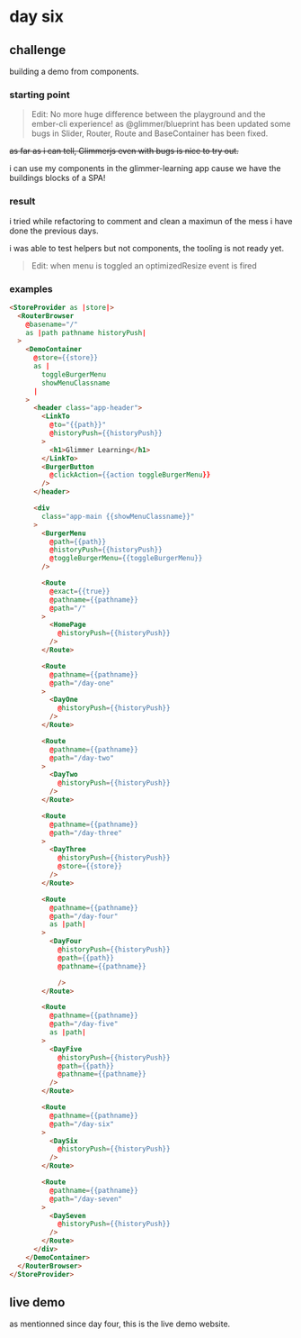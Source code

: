 # day six


## challenge

building a demo from components.


### starting point


> Edit: No more huge difference between the playground and the ember-cli experience! as @glimmer/blueprint has been updated some bugs in Slider, Router, Route and BaseContainer has been fixed.


~~as far as i can tell, Glimmerjs even with bugs is nice to try out.~~

i can use my components in the glimmer-learning app cause we have the buildings blocks of a SPA!


### result

i tried while refactoring to comment and clean a maximun of the mess i have done the previous days.

i was able to test helpers but not components, the tooling is not ready yet.


> Edit: when menu is toggled an optimizedResize event is fired


### examples

```html
<StoreProvider as |store|>
  <RouterBrowser
    @basename="/"
    as |path pathname historyPush|
  >
    <DemoContainer
      @store={{store}}
      as |
        toggleBurgerMenu
        showMenuClassname
      |
    >
      <header class="app-header">
        <LinkTo
          @to="{{path}}"
          @historyPush={{historyPush}}
        >
          <h1>Glimmer Learning</h1>
        </LinkTo>
        <BurgerButton
          @clickAction={{action toggleBurgerMenu}}
        />
      </header>

      <div
        class="app-main {{showMenuClassname}}"
      >
        <BurgerMenu
          @path={{path}}
          @historyPush={{historyPush}}
          @toggleBurgerMenu={{toggleBurgerMenu}}
        />

        <Route
          @exact={{true}}
          @pathname={{pathname}}
          @path="/"
        >
          <HomePage
            @historyPush={{historyPush}}
          />
        </Route>

        <Route
          @pathname={{pathname}}
          @path="/day-one"
        >
          <DayOne
            @historyPush={{historyPush}}
          />
        </Route>

        <Route
          @pathname={{pathname}}
          @path="/day-two"
        >
          <DayTwo
            @historyPush={{historyPush}}
          />
        </Route>

        <Route
          @pathname={{pathname}}
          @path="/day-three"
        >
          <DayThree
            @historyPush={{historyPush}}
            @store={{store}}
          />
        </Route>

        <Route
          @pathname={{pathname}}
          @path="/day-four"
          as |path|
        >
          <DayFour
            @historyPush={{historyPush}}
            @path={{path}}
            @pathname={{pathname}}

            />
        </Route>

        <Route
          @pathname={{pathname}}
          @path="/day-five"
          as |path|
        >
          <DayFive
            @historyPush={{historyPush}}
            @path={{path}}
            @pathname={{pathname}}
          />
        </Route>

        <Route
          @pathname={{pathname}}
          @path="/day-six"
        >
          <DaySix
            @historyPush={{historyPush}}
          />
        </Route>

        <Route
          @pathname={{pathname}}
          @path="/day-seven"
        >
          <DaySeven
            @historyPush={{historyPush}}
          />
        </Route>
      </div>
    </DemoContainer>
  </RouterBrowser>
</StoreProvider>
```


## live demo

as mentionned since day four, this is the live demo website.
